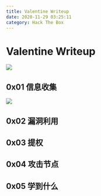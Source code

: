 ```yaml
---
title: Valentine Writeup
date: 2020-11-29 03:25:11
category: Hack The Box
---
```


# Valentine Writeup

![](./0.png)

## 0x01 信息收集

![](./1.png)

## 0x02 漏洞利用

## 0x03 提权

## 0x04 攻击节点

## 0x05 学到什么 